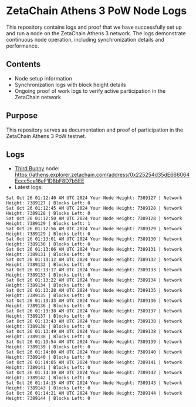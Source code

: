 # ZetaChain Athens 3 PoW Node Logs
This repository contains logs and proof that we have successfully set up and run a node on the ZetaChain Athens 3 network. The logs demonstrate continuous node operation, including synchronization details and performance.

## Contents
- Node setup information
- Synchronization logs with block height details
- Ongoing proof of work logs to verify active participation in the ZetaChain network

## Purpose
This repository serves as documentation and proof of participation in the ZetaChain Athens 3 PoW testnet.

## Logs

- [Third Bunny](https://thirdbunny.xyz/) node: https://athens.explorer.zetachain.com/address/0x225254d35dE666064Eccc5ce16eF1D8bF8D7b5EE
- Latest logs:
```
Sat Oct 26 01:12:40 AM UTC 2024 Your Node Height: 7389127 | Network Height: 7389127 | Blocks Left: 0
Sat Oct 26 01:12:45 AM UTC 2024 Your Node Height: 7389128 | Network Height: 7389128 | Blocks Left: 0
Sat Oct 26 01:12:50 AM UTC 2024 Your Node Height: 7389128 | Network Height: 7389129 | Blocks Left: 1
Sat Oct 26 01:12:56 AM UTC 2024 Your Node Height: 7389129 | Network Height: 7389129 | Blocks Left: 0
Sat Oct 26 01:13:01 AM UTC 2024 Your Node Height: 7389130 | Network Height: 7389130 | Blocks Left: 0
Sat Oct 26 01:13:06 AM UTC 2024 Your Node Height: 7389131 | Network Height: 7389131 | Blocks Left: 0
Sat Oct 26 01:13:12 AM UTC 2024 Your Node Height: 7389132 | Network Height: 7389132 | Blocks Left: 0
Sat Oct 26 01:13:17 AM UTC 2024 Your Node Height: 7389133 | Network Height: 7389133 | Blocks Left: 0
Sat Oct 26 01:13:22 AM UTC 2024 Your Node Height: 7389134 | Network Height: 7389134 | Blocks Left: 0
Sat Oct 26 01:13:28 AM UTC 2024 Your Node Height: 7389135 | Network Height: 7389135 | Blocks Left: 0
Sat Oct 26 01:13:33 AM UTC 2024 Your Node Height: 7389136 | Network Height: 7389136 | Blocks Left: 0
Sat Oct 26 01:13:38 AM UTC 2024 Your Node Height: 7389137 | Network Height: 7389137 | Blocks Left: 0
Sat Oct 26 01:13:43 AM UTC 2024 Your Node Height: 7389138 | Network Height: 7389138 | Blocks Left: 0
Sat Oct 26 01:13:49 AM UTC 2024 Your Node Height: 7389138 | Network Height: 7389138 | Blocks Left: 0
Sat Oct 26 01:13:54 AM UTC 2024 Your Node Height: 7389139 | Network Height: 7389139 | Blocks Left: 0
Sat Oct 26 01:14:00 AM UTC 2024 Your Node Height: 7389140 | Network Height: 7389140 | Blocks Left: 0
Sat Oct 26 01:14:05 AM UTC 2024 Your Node Height: 7389141 | Network Height: 7389141 | Blocks Left: 0
Sat Oct 26 01:14:10 AM UTC 2024 Your Node Height: 7389142 | Network Height: 7389142 | Blocks Left: 0
Sat Oct 26 01:14:15 AM UTC 2024 Your Node Height: 7389143 | Network Height: 7389143 | Blocks Left: 0
Sat Oct 26 01:14:21 AM UTC 2024 Your Node Height: 7389144 | Network Height: 7389144 | Blocks Left: 0
```
